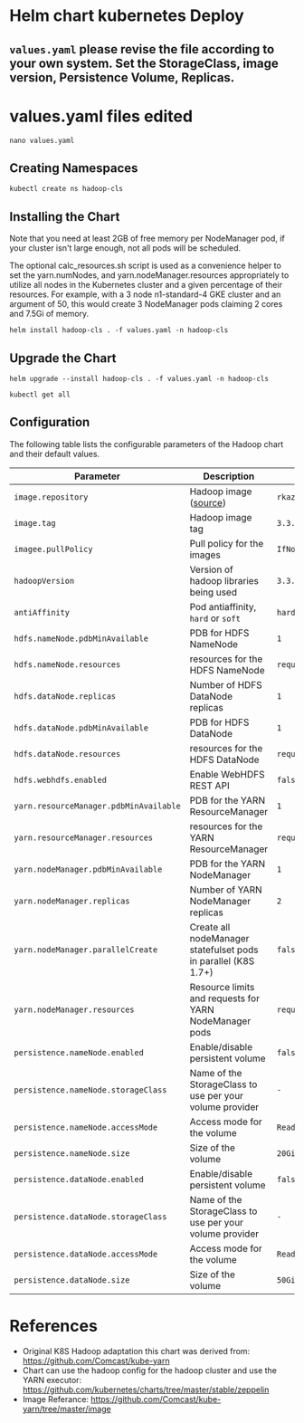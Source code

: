 # Helm chart kubernetes Deploy


## `values.yaml` please revise the file according to your own system. Set the StorageClass, image version, Persistence Volume, Replicas.


# values.yaml files edited

```
nano values.yaml
```


## Creating Namespaces

```
kubectl create ns hadoop-cls
```

## Installing the Chart

Note that you need at least 2GB of free memory per NodeManager pod, if your cluster isn't large enough, not all pods will be scheduled.

The optional calc_resources.sh script is used as a convenience helper to set the yarn.numNodes, and yarn.nodeManager.resources appropriately to utilize all nodes in the Kubernetes cluster and a given percentage of their resources. For example, with a 3 node n1-standard-4 GKE cluster and an argument of 50, this would create 3 NodeManager pods claiming 2 cores and 7.5Gi of memory.


```
helm install hadoop-cls . -f values.yaml -n hadoop-cls
```

## Upgrade the Chart

```
helm upgrade --install hadoop-cls . -f values.yaml -n hadoop-cls
```

```
kubectl get all
```


## Configuration

The following table lists the configurable parameters of the Hadoop chart and their default values.

| Parameter                                         | Description                                                                        | Default                                                          |
| ------------------------------------------------- | -------------------------------                                                    | ---------------------------------------------------------------- |
| `image.repository`                                | Hadoop image ([source](https://github.com/Comcast/kube-yarn/tree/master/image))    | `rkazak1/hadoop`                                                 |
| `image.tag`                                       | Hadoop image tag                                                                   | `3.3.3`                                                          |
| `imagee.pullPolicy`                               | Pull policy for the images                                                         | `IfNotPresent`                                                   |
| `hadoopVersion`                                   | Version of hadoop libraries being used                                             | `3.3.3`                                                          |
| `antiAffinity`                                    | Pod antiaffinity, `hard` or `soft`                                                 | `hard`                                                           |
| `hdfs.nameNode.pdbMinAvailable`                   | PDB for HDFS NameNode                                                              | `1`                                                              |
| `hdfs.nameNode.resources`                         | resources for the HDFS NameNode                                                    | `requests:memory=256Mi,cpu=200m,limits:memory=2048Mi,cpu=2000m`   |
| `hdfs.dataNode.replicas`                          | Number of HDFS DataNode replicas                                                   | `1`                                                              |
| `hdfs.dataNode.pdbMinAvailable`                   | PDB for HDFS DataNode                                                              | `1`                                                              |
| `hdfs.dataNode.resources`                         | resources for the HDFS DataNode                                                    | `requests:memory=256Mi,cpu=100m,limits:memory=2048Mi,cpu=2000m`   |
| `hdfs.webhdfs.enabled`                            | Enable WebHDFS REST API                                                            | `false`
| `yarn.resourceManager.pdbMinAvailable`            | PDB for the YARN ResourceManager                                                   | `1`                                                              |
| `yarn.resourceManager.resources`                  | resources for the YARN ResourceManager                                             | `requests:memory=256Mi,cpu=50m,limits:memory=4096Mi,cpu=2000m`   |
| `yarn.nodeManager.pdbMinAvailable`                | PDB for the YARN NodeManager                                                       | `1`                                                              |
| `yarn.nodeManager.replicas`                       | Number of YARN NodeManager replicas                                                | `2`                                                              |
| `yarn.nodeManager.parallelCreate`                 | Create all nodeManager statefulset pods in parallel (K8S 1.7+)                     | `false`                                                          |
| `yarn.nodeManager.resources`                      | Resource limits and requests for YARN NodeManager pods                             | `requests:memory=2048Mi,cpu=2000m,limits:memory=4096Mi,cpu=2000m`|
| `persistence.nameNode.enabled`                    | Enable/disable persistent volume                                                   | `false`                                                          | 
| `persistence.nameNode.storageClass`               | Name of the StorageClass to use per your volume provider                           | `-`                                                              |
| `persistence.nameNode.accessMode`                 | Access mode for the volume                                                         | `ReadWriteOnce`                                                  |
| `persistence.nameNode.size`                       | Size of the volume                                                                 | `20Gi`                                                           |
| `persistence.dataNode.enabled`                    | Enable/disable persistent volume                                                   | `false`                                                          | 
| `persistence.dataNode.storageClass`               | Name of the StorageClass to use per your volume provider                           | `-`                                                              |
| `persistence.dataNode.accessMode`                 | Access mode for the volume                                                         | `ReadWriteOnce`                                                  |
| `persistence.dataNode.size`                       | Size of the volume                                                                 | `50Gi`                                                          |




# References

- Original K8S Hadoop adaptation this chart was derived from: https://github.com/Comcast/kube-yarn
- Chart can use the hadoop config for the hadoop cluster and use the YARN executor: https://github.com/kubernetes/charts/tree/master/stable/zeppelin
- Image Referance: https://github.com/Comcast/kube-yarn/tree/master/image
